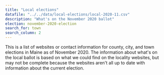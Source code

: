 ```yaml
---
title: "Local elections"
datafile: "../../data/local-elections/local-2020-11.csv"
description: "What's on the November 2020 ballot"
election: november-2020-election
search_for: town
search_column: 2
---
```


This is a list of websites or contact information for county, city, and town elections in Maine as of November 2020. The information about what's on the local ballot is based on what we could find on the locality websites, but may not be complete because the websites aren't all up to date with information about the current election.
